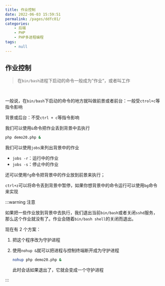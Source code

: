 ```yaml
---
title: 作业控制
date: 2022-06-03 15:59:51
permalink: /pages/ddfc01/
categories:
    - 后端
    - PHP
    - PHP多进程编程
tags:
    - null
---
```


## 作业控制

> 在`bin/bash`进程下启动的命令一般成为”作业“，或者叫工作

​<!--more-->

一般说，在`bin/bash`下启动的命令的地方就叫做前景或者前台：一般受`ctrol+c`等指令影响

背景或后台：不受`ctrl + c`等指令影响

我们可以使用`&`命令把作业丢到背景中去执行

```bash
php demo20.php &
```

我们可以使用`jobs`来列出背景中的作业

-   `jobs -r`：运行中的作业
-   `jobs -s`：停止中的作业

还可以使用`fg`命令把背景中的作业放到前景来执行；

`ctrl+z`可以将命令丢到背景中暂停，如果你想背景中的命令运行可以使用`bg`命令来实现

:::warning 注意

如果把一些作业放到背景中去执行，我们退出当前`bin/bash`或者关闭`sshd`服务，那么这个作业就没有了。作业会随着`bin/bash shell`的关闭而退出。

现在有 2 个方案：

1.  把这个程序改为守护进程

2.  使用`nohup &`就可以把进程与控制终端断开成为守护进程

    ```bash
    nohup php demo20.php &
    ```

    此时会话如果退出了，它就会变成一个守护进程

:::
